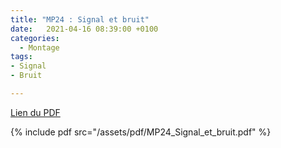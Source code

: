 ```yaml
---
title: "MP24 : Signal et bruit"
date:   2021-04-16 08:39:00 +0100
categories:
  - Montage
tags:
- Signal
- Bruit

---
```

[Lien du PDF](/assets/pdf/MP24_Signal_et_bruit.pdf)

{% include pdf src="/assets/pdf/MP24_Signal_et_bruit.pdf" %}
